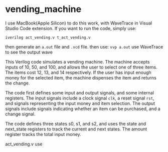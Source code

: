 # vending_machine

I use MacBook(Apple Silicon) to do this work, with WaveTrace in Visual Studio Code extension. If you want to run the code, simply use:

`iverilog act_vending.v t_act_vending.v`

then generate an `a.out` file and `.vcd` file.
then use:
`vvp a.out`
use WaveTrace to see the output wave

This Verilog code simulates a vending machine. The machine accepts inputs of 10, 50, and 100, and allows the user to select one of three items. The items cost 12, 13, and 14 respectively. If the user has input enough money for the selected item, the machine dispenses the item and returns the change.

The code first defines some input and output signals, and some internal registers. The input signals include a clock signal `clk`, a reset signal `rst`, and signals representing the input money and item selection. The output signals include signals indicating whether an item can be purchased, and a change signal.

The code defines three states s0, s1, and s2, and uses the state and next_state registers to track the current and next states. The amount register tracks the total input money.


act_vending.v use
